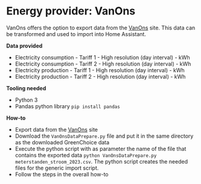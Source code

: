 # Energy provider: VanOns

VanOns offers the option to export data from the [VanOns](https://mijn.vanons.org/overview) site. This data can be transformed and used to import into Home Assistant.

**Data provided**
- Electricity consumption - Tariff 1 - High resolution (day interval) - kWh
- Electricity consumption - Tariff 2 - High resolution (day interval) - kWh
- Electricity production - Tariff 1 - High resolution (day interval) - kWh
- Electricity production - Tariff 2 - High resolution (day interval) - kWh

**Tooling needed**
- Python 3
- Pandas python library ```pip install pandas```

**How-to**
- Export data from the [VanOns](https://mijn.vanons.org/overview) site
- Download the ```VanOnsDataPrepare.py``` file and put it in the same directory as the downloaded GreenChoice data
- Execute the python script with as parameter the name of the file that contains the exported data ```python VanOnsDataPrepare.py meterstanden_stroom_2023.csv```. The python script creates the needed files for the generic import script.
- Follow the steps in the overall how-to
